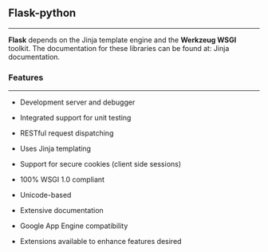 ## Flask-python
-----------------

**Flask** depends on the Jinja template engine and the **Werkzeug WSGI** toolkit. The documentation for these libraries can be found at: Jinja documentation.

### Features

----------

* Development server and debugger

* Integrated support for unit testing

* RESTful request dispatching

* Uses Jinja templating

* Support for secure cookies (client side sessions)

* 100% WSGI 1.0 compliant

* Unicode-based

* Extensive documentation

* Google App Engine compatibility

* Extensions available to enhance features desired
